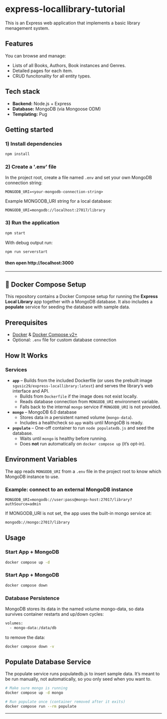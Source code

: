 # express-locallibrary-tutorial
This is an Express web application that implements a basic library menagement system.

## Features
You can browse and manage:

- Lists of all Books, Authors, Book instances and Genres.
- Detailed pages for each item.
- CRUD funcitonality for all entity types.

## Tech stack
- **Backend:** Node.js + Express
- **Database:** MongoDB (via Mongoose ODM)
- **Templating:** Pug

## Getting started
### 1) Install dependencies
```bash
npm install
```
### 2) Create a '.env' file
In the project root, create a file named `.env` and set your own MongoDB connection string:
```env
MONGODB_URI=<your-mongodb-connection-string>
```
Example MONGODB_URI string for a local database:
```env
MONGODB_URI=mongodb://localhost:27017/library
```
### 3) Run the application
```bash
npm start
```
With debug output run:
```bash
npm run serverstart
```
#### then open http://localhost:3000

---
## 🐳 Docker Compose Setup
This repository contains a Docker Compose setup for running the **Express Local Library** app together with a MongoDB database.
It also includes a **populate** service for seeding the database with sample data.


## Prerequisites
- [Docker](https://docs.docker.com/get-docker/) & [Docker Compose v2+](https://docs.docker.com/compose/install/)
- Optional: `.env` file for custom database connection

## How It Works
### Services
- **`app`** – Builds from the included Dockerfile (or uses the prebuilt image `sgusic29/express-locallibrary:latest`) and serves the library’s web interface and API.
  - Builds from `Dockerfile` if the image does not exist locally.
  - Reads database connection from `MONGODB_URI` environment variable.
  - Falls back to the internal `mongo` service if `MONGODB_URI` is not provided.
- **`mongo`** – MongoDB 6.0 database
  - Stores data in a persistent named volume (`mongo-data`).
  - Includes a healthcheck so `app` waits until MongoDB is ready.
- **`populate`** – One-off container to run `node populatedb.js` and seed the database.
  - Waits until `mongo` is healthy before running.
  - Does **not** run automatically on `docker compose up` (it’s opt-in).


## Environment Variables
The app reads `MONGODB_URI` from a `.env` file in the project root to know which MongoDB instance to use.
### Example: connect to an external MongoDB instance
```env
MONGODB_URI=mongodb://user:pass@mongo-host:27017/library?authSource=admin
```
If MONGODB_URI is not set, the app uses the built-in mongo service at:
```bash
mongodb://mongo:27017/library
```
## Usage
### Start App + MongoDB
```bash
docker compose up -d
```
### Start App + MongoDB
```bash
docker compose down
```
### Database Persistence
MongoDB stores its data in the named volume mongo-data, so data survives container restarts and up/down cycles:
```bash
volumes:
  - mongo-data:/data/db
```
to remove the data:
```bash
docker compose down -v
```
## Populate Database Service
The populate service runs populatedb.js to insert sample data.
It’s meant to be run manually, not automatically, so you only seed when you want to.

```bash
# Make sure mongo is running
docker compose up -d mongo

# Run populate once (container removed after it exits)
docker compose run --rm populate
```
---
